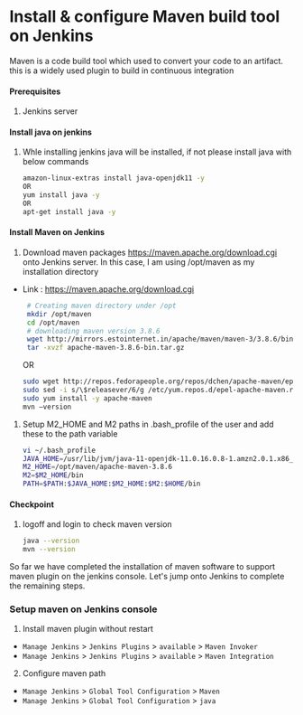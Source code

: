 #  Install & configure Maven build tool on Jenkins
Maven is a code build tool which used to convert your code to an artifact. this is a widely used plugin to build in continuous integration


#### Prerequisites
1. Jenkins server

#### Install java on jenkins
1. Whle installing jenkins java will be installed, if not  please install java with below commands
    ```sh
    amazon-linux-extras install java-openjdk11 -y
    OR
    yum install java -y
    OR
    apt-get install java -y
    ```
#### Install Maven on Jenkins
1. Download maven packages https://maven.apache.org/download.cgi onto Jenkins server. In this case, I am using /opt/maven as my installation directory
 - Link : https://maven.apache.org/download.cgi
    ```sh
     # Creating maven directory under /opt
     mkdir /opt/maven
     cd /opt/maven
     # downloading maven version 3.8.6
     wget http://mirrors.estointernet.in/apache/maven/maven-3/3.8.6/binaries/apache-maven-3.8.6-bin.tar.gz
     tar -xvzf apache-maven-3.8.6-bin.tar.gz
     ```
   OR
   ```sh
   sudo wget http://repos.fedorapeople.org/repos/dchen/apache-maven/epel-apache-maven.repo -O /etc/yum.repos.d/epel-apache-maven.repo
   sudo sed -i s/\$releasever/6/g /etc/yum.repos.d/epel-apache-maven.repo
   sudo yum install -y apache-maven
   mvn –version
    ```
   
1. Setup M2_HOME and M2 paths in .bash_profile of the user and add these to the path variable
   ```sh
   vi ~/.bash_profile
   JAVA_HOME=/usr/lib/jvm/java-11-openjdk-11.0.16.0.8-1.amzn2.0.1.x86_64
   M2_HOME=/opt/maven/apache-maven-3.8.6
   M2=$M2_HOME/bin
   PATH=$PATH:$JAVA_HOME:$M2_HOME:$M2:$HOME/bin
   ```
#### Checkpoint 
1. logoff and login to check maven version
  
    ```sh
    java --version
    mvn --version
    ```
So far we have completed the installation of maven software to support maven plugin on the jenkins console. Let's jump onto Jenkins to complete the remaining steps. 

### Setup maven on Jenkins console
1. Install maven plugin without restart  
  - `Manage Jenkins` > `Jenkins Plugins` > `available` > `Maven Invoker`
  - `Manage Jenkins` > `Jenkins Plugins` > `available` > `Maven Integration`

2. Configure maven path
  - `Manage Jenkins` > `Global Tool Configuration` > `Maven`
  - `Manage Jenkins` > `Global Tool Configuration` > `java`
